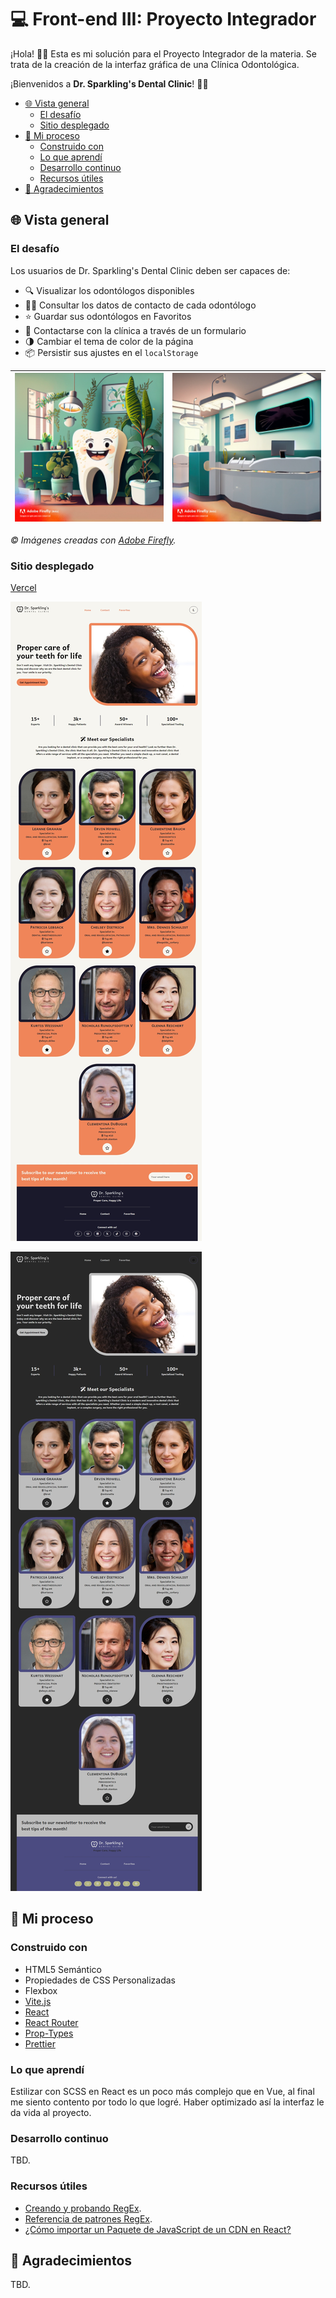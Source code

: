# 💻 Front-end III: Proyecto Integrador

¡Hola! 👋😀 Esta es mi solución para el Proyecto Integrador de la materia. Se trata de la creación de la interfaz gráfica
de una Clínica Odontológica.

¡Bienvenidos a **Dr. Sparkling's Dental Clinic**! 🦷✨

* [🌐 Vista general](#-vista-general)
    * [El desafío](#el-desafío)
    * [Sitio desplegado](#sitio-desplegado)
* [🔨 Mi proceso](#-mi-proceso)
    * [Construido con](#construido-con)
    * [Lo que aprendí](#lo-que-aprendí)
    * [Desarrollo continuo](#desarrollo-continuo)
    * [Recursos útiles](#recursos-útiles)
* [🙌 Agradecimientos](#-agradecimientos)

## 🌐 Vista general

### El desafío

Los usuarios de Dr. Sparkling's Dental Clinic deben ser capaces de:

- 🔍 Visualizar los odontólogos disponibles
- 🕵️‍♀️ Consultar los datos de contacto de cada odontólogo
- ⭐ Guardar sus odontólogos en Favoritos
- 📧 Contactarse con la clínica a través de un formulario
- 🌗 Cambiar el tema de color de la página
- 📦 Persistir sus ajustes en el `localStorage`

| ![Consultorio dental con plantas de interior y pequeños dientes animados.](public/smile.jpg "Smile") | ![Recepción de una clínica odontológica.](public/reception.jpg "Smile") |
|------------------------------------------------------------------------------------------------------|-------------------------------------------------------------------------|

*© Imágenes creadas con [Adobe Firefly](https://firefly.adobe.com/).*

### Sitio desplegado

[Vercel](https://drsparklings.vercel.app)

![](public/light.jpeg "Website on light mode")

![](public/dark.jpeg "Website on dark mode")

## 🔨 Mi proceso

### Construido con

- HTML5 Semántico
- Propiedades de CSS Personalizadas
- Flexbox
- [Vite.js](https://vitejs.dev/)
- [React](https://react.dev/)
- [React Router](https://reactrouter.com/en/main)
- [Prop-Types](https://www.npmjs.com/package/prop-types)
- [Prettier](https://prettier.io/)

### Lo que aprendí

Estilizar con SCSS en React es un poco más complejo que en Vue, al final me siento contento por todo lo que logré. Haber optimizado así la interfaz le da vida al proyecto.

### Desarrollo continuo

TBD.

### Recursos útiles

- [Creando y probando RegEx](https://regex101.com/).
- [Referencia de patrones RegEx](https://www.regular-expressions.info/refquick.html).
- [¿Cómo importar un Paquete de JavaScript de un CDN en React?](https://stackoverflow.com/questions/44877904/how-do-you-import-a-javascript-package-from-a-cdn-script-tag-in-react)

## 🙌 Agradecimientos

TBD.
